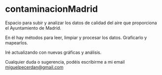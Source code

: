 # contaminacionMadrid
Espacio para subir y analizar los datos de calidad del aire que proporciona el Ayuntamiento de Madrid.

En él hay métodos para leer, limpiar y procesar los datos. Graficarlo y mapearlos.

Iré actualizando con nuevas gráficas y análisis. 


Cualquier duda o sugerencia, podéis escribirme a mi email miguelpecerdan@gmail.com
